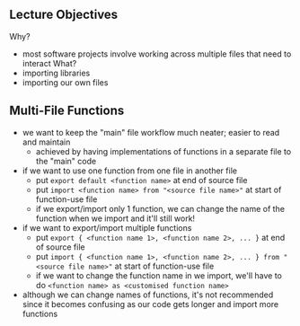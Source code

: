 Lecture Objectives
-
Why?
- most software projects involve working across multiple files that need to interact
What?
- importing libraries
- importing our own files

Multi-File Functions
-
- we want to keep the "main" file workflow much neater; easier to read and maintain
  - achieved by having implementations of functions in a separate file to the "main" code 
- if we want to use one function from one file in another file
  - put `export default <function name>` at end of source file
  - put `import <function name> from "<source file name>"` at start of function-use file
  - if we export/import only 1 function, we can change the name of the function when we import and it'll still work!
- if we want to export/import multiple functions
  - put `export { <function name 1>, <function name 2>, ... }` at end of source file
  - put `import { <function name 1>, <function name 2>, ... } from "<source file name>"` at start of function-use file
  - if we want to change the function name in we import, we'll have to do `<function name> as <customised function name>`
- although we can change names of functions, it's not recommended since it becomes confusing as our code gets longer and import more functions
